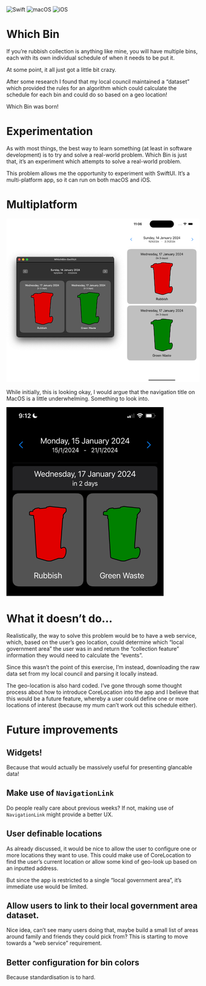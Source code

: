 ![Swift](https://img.shields.io/badge/Swift-5.9.2-orange) ![macOS](https://img.shields.io/badge/macOS-14-orange) ![iOS](https://img.shields.io/badge/iOS-17-orange)

# Which Bin

If you’re rubbish collection is anything like mine, you will have multiple bins, each with its own individual schedule of when it needs to be put it.

At some point, it all just got a little bit crazy.

After some research I found that my local council maintained a “dataset” which provided the rules for an algorithm which could calculate the schedule for each bin and could do so based on a geo location!

Which Bin was born!

# Experimentation

As with most things, the best way to learn something (at least in software development) is to try and solve a real-world problem. Which Bin is just that, it’s an experiment which attempts to solve a real-world problem.

This problem allows me the opportunity to experiment with SwiftUI.  It’s a multi-platform app, so it can run on both macOS and iOS.

# Multiplatform

![](Snapshots/PrimarySnapshot.png)

While initially, this is looking okay, I would argue that the navigation title on MacOS is a little underwhelming.  Something to look into.

![](Snapshots/Grouped.png)

# What it doesn’t do…

Realistically, the way to solve this problem would be to have a web service, which, based on the user’s geo location, could determine which “local government area” the user was in and return the “collection feature” information they would need to calculate the “events”.

Since this wasn’t the point of this exercise, I’m instead, downloading the raw data set from my local council and parsing it locally instead.

The geo-location is also hard coded.  I’ve gone through some thought process about how to introduce CoreLocation into the app and I believe that this would be a future feature, whereby a user could define one or more locations of interest (because my mum can’t work out this schedule either).

# Future improvements

## Widgets!

Because that would actually be massively useful for presenting glancable data!

## Make use of `NavigationLink`

Do people really care about previous weeks?  If not, making use of `NavigationLink` might provide a better UX.

## User definable locations

As already discussed, it would be nice to allow the user to configure one or more locations they want to use.  This could make use of CoreLocation to find the user’s current location or allow some kind of geo-look up based on an inputted address.

But since the app is restricted to a single “local government area”, it’s immediate use would be limited.

## Allow users to link to their local government area dataset.

Nice idea, can’t see many users doing that, maybe build a small list of areas around family and friends they could pick from?  This is starting to move towards a “web service” requirement.

## Better configuration for bin colors

Because standardisation is to hard.
